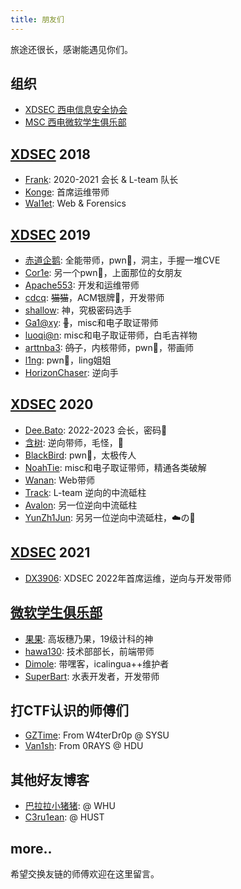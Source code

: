 ```yaml
---
title: 朋友们
---
```


旅途还很长，感谢能遇见你们。

## 组织

- [XDSEC 西电信息安全协会](https://www.xdsec.org/)
- [MSC 西电微软学生俱乐部](https://xdmsc.club/)

## [XDSEC](https://www.xdsec.org) 2018

- [Frank](https://blog.frankli.site/): 2020-2021 会长 & L-team 队长
- [Konge](https://blog.konge.pw/): 首席运维带师
- [Wal1et](http://39.105.105.208/): Web & Forensics

## [XDSEC](https://www.xdsec.org) 2019

- [赤道企鹅](https://eqqie.cn/): 全能带师，pwn👴，洞主，手握一堆CVE
- [Cor1e](https://cor1e.cn/): 另一个pwn👴，上面那位的女朋友
- [Apache553](https://blog.apache553.com/): 开发和运维带师
- [cdcq](https://cdcq.github.io/): ~~猫猫~~，ACM银牌👴，开发带师
- [shallow](https://shal10w.github.io/): 神，究极密码选手
- [Ga1@xy](http://www.ga1axy.top): ~~🐏~~，misc和电子取证带师
- [luoqi@n](https://luoq1an.github.io/): misc和电子取证带师，白毛吉祥物
- [arttnba3](https://arttnba3.cn/): ~~鸽子~~，内核带师，pwn👴，带画师
- [l1ng](https://ll1ng.github.io/): pwn👴，ling姐姐
- [HorizonChaser](https://horizonchaser.github.io/): 逆向手

## [XDSEC](https://www.xdsec.org) 2020

- [Dee.Bato](https://www.d33b4t0.com/): 2022-2023 会长，密码👴
- [含树](https://innerspace-hs.github.io/): 逆向带师，毛怪，🌲
- [BlackBird](https://blackbird-bb.github.io/): pwn👴，太极传人
- [NoahTie](https://noahtie.github.io/): misc和电子取证带师，精通各类破解
- [Wanan](https://blog.wanan.world/): Web带师
- [Track](https://www.trackonyou.top/): L-team 逆向的中流砥柱
- [Avalon](https://www.4va10n.top/): 另一位逆向中流砥柱
- [YunZh1Jun](https://www.yunzh1jun.com/): 另另一位逆向中流砥柱，☁️の🍄

## [XDSEC](https://www.xdsec.org) 2021

- [DX3906](https://blog.dx39061.top/): XDSEC 2022年首席运维，逆向与开发带师

## [微软学生俱乐部](https://xdmsc.club)

- [果果](https://orangecheers.top/): 高坂穗乃果，19级计科的神
- [hawa130](https://hawa130.com/): 技术部部长，前端带师
- [Dimole](https://blog.dml.ink/): 带嘿客，icalingua++维护者
- [SuperBart](https://www.superbart.xyz/): 水表开发者，开发带师

## 打CTF认识的师傅们

- [GZTime](https://blog.gztime.cc/): From W4terDr0p @ SYSU
- [Van1sh](https://jayxv.github.io/): From 0RAYS @ HDU

## 其他好友博客

- [巴拉拉小猪猪](https://liuxiaozhu01.github.io/): @ WHU
- [C3ru1ean](https://c3ru1ean.github.io/): @ HUST

## more..

希望交换友链的师傅欢迎在这里留言。
